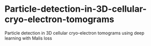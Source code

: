# Particle-detection-in-3D-cellular-cryo-electron-tomograms
Particle detection in 3D cellular cryo-electron tomograms using deep learning with Malis loss
